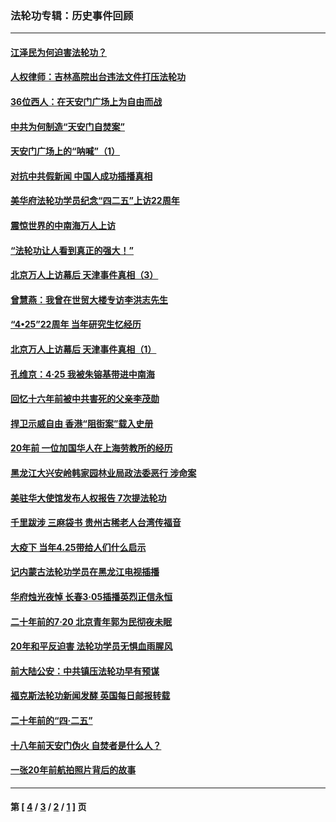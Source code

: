 ### 法轮功专辑：历史事件回顾
---
#### [江泽民为何迫害法轮功？](../../pages/nf5793/n13876324.md?12040430) 
#### [人权律师：吉林高院出台违法文件打压法轮功](../../pages/nf5793/n13825665.md?12040430) 
#### [36位西人：在天安门广场上为自由而战](../../pages/nf5793/n13390029.md?12040430) 
#### [中共为何制造“天安门自焚案”](../../pages/nf5793/n13183270.md?12040430) 
#### [天安门广场上的“呐喊”（1）](../../pages/nf5793/n13105277.md?12040430) 
#### [对抗中共假新闻 中国人成功插播真相](../../pages/nf5793/n12910618.md?12040430) 
#### [美华府法轮功学员纪念“四二五”上访22周年](../../pages/nf5793/n12904445.md?12040430) 
#### [震惊世界的中南海万人上访](../../pages/nf5793/n12903976.md?12040430) 
#### [“法轮功让人看到真正的强大！”](../../pages/nf5793/n12903195.md?12040430) 
#### [北京万人上访幕后 天津事件真相（3）](../../pages/nf5793/n12902807.md?12040430) 
#### [曾慧燕：我曾在世贸大楼专访李洪志先生](../../pages/nf5793/n12898729.md?12040430) 
#### [“4•25”22周年 当年研究生忆经历](../../pages/nf5793/n12894152.md?12040430) 
#### [北京万人上访幕后 天津事件真相（1）](../../pages/nf5793/n12885174.md?12040430) 
#### [孔维京：4·25 我被朱镕基带进中南海](../../pages/nf5793/n12864987.md?12040430) 
#### [回忆十六年前被中共害死的父亲李茂勋](../../pages/nf5793/n12880270.md?12040430) 
#### [捍卫示威自由 香港“阻街案”载入史册](../../pages/nf5793/n12811245.md?12040430) 
#### [20年前 一位加国华人在上海劳教所的经历](../../pages/nf5793/n12707932.md?12040430) 
#### [黑龙江大兴安岭韩家园林业局政法委恶行 涉命案](../../pages/nf5793/n12622815.md?12040430) 
#### [美驻华大使馆发布人权报告 7次提法轮功](../../pages/nf5793/n12520541.md?12040430) 
#### [千里跋涉 三麻袋书 贵州古稀老人台湾传福音](../../pages/nf5793/n12198750.md?12040430) 
#### [大疫下 当年4.25带给人们什么启示](../../pages/nf5793/n12058565.md?12040430) 
#### [记内蒙古法轮功学员在黑龙江电视插播](../../pages/nf5793/n11699194.md?12040430) 
#### [华府烛光夜悼 长春3·05插播英烈正信永恒](../../pages/nf5793/n11397432.md?12040430) 
#### [二十年前的7·20 北京青年郭为民彻夜未眠](../../pages/nf5793/n11354195.md?12040430) 
#### [20年和平反迫害 法轮功学员无惧血雨腥风](../../pages/nf5793/n11348279.md?12040430) 
#### [前大陆公安：中共镇压法轮功早有预谋](../../pages/nf5793/n11352168.md?12040430) 
#### [福克斯法轮功新闻发酵  英国每日邮报转载](../../pages/nf5793/n11285952.md?12040430) 
#### [二十年前的“四·二五”](../../pages/nf5793/n11207639.md?12040430) 
#### [十八年前天安门伪火 自焚者是什么人？](../../pages/nf5793/n10996556.md?12040430) 
#### [一张20年前航拍照片背后的故事](../../pages/nf5793/n10693797.md?12040430) 

---
#### 第 [ [4](./4.md?12040430) / [3](./3.md?12040430) / [2](./2.md?12040430) / [1](./1.md?12040430) ] 页
